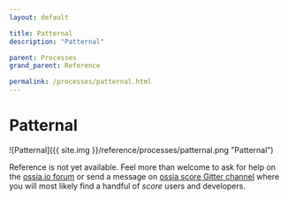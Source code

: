 ```yaml
---
layout: default

title: Patternal
description: "Patternal"

parent: Processes
grand_parent: Reference

permalink: /processes/patternal.html
---
```

# Patternal

![Patternal]({{ site.img }}/reference/processes/patternal.png "Patternal") 

Reference is not yet available. Feel more than welcome to ask for help on the [ossia.io forum](https://forum.ossia.io) or send a message on [ossia score Gitter channel](https://gitter.im/ossia/score) where you will most likely find a handful of *score* users and developers.
